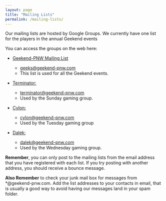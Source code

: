 ```yaml
---
layout: page
title: "Mailing Lists"
permalink: /mailing-lists/
---
```


Our mailing lists are hosted by Google Groups.  We currently have one list for the players in the annual Geekend events

You can access the groups on the web here:

- [Geekend-PNW Mailing List](https://groups.google.com/a/geekend-pnw.com/d/forum/geeks) 
  - [geeks@geekend-pnw.com](mailto:geeks@geekend-pnw.com)
  - This list is used for all the Geekend events.

- [Terminator:](https://groups.google.com/a/geekend-pnw.com/d/forum/terminator)
  - [terminator@geekend-pnw.com](mailto:terminator@geekend-pnw.com)
  - Used by the Sunday gaming group.

- [Cylon:](https://groups.google.com/a/geekend-pnw.com/d/forum/cylon)
  - [cylon@geekend-pnw.com](mailto:cylon@geekend-pnw.com)
  - Used by the Tuesday gaming group

- [Dalek:](https://groups.google.com/a/geekend-pnw.com/d/forum/dalek)
  - [dalek@geekend-pnw.com](mailto:dalek@geekend-pnw.com)
  - Used by the Wednesday gaming group.


**Remember**, you can only post to the mailing lists from the email address that you have registered with each list.  If you try posting with another address, you should receive a bounce message.

**Also Remember** to check your junk mail box for messages from *@geekend-pnw.com.  Add the list addresses to your contacts in email, that is usually a good way to avoid having our messages land in your spam folder.


